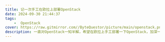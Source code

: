 ```yaml
---
title: 记一次手工在欧拉上部署OpenStack
date: 2024-09-30 21:44:37
tags:
    -  OpenStack
cover: https://raw.gitmirror.com//ByteQuestor/picture/main/openstack.png
description: 一直对OpenStack一知半解，希望在欧拉上手工部署一下OpenStack，加深一下理解
---
```


